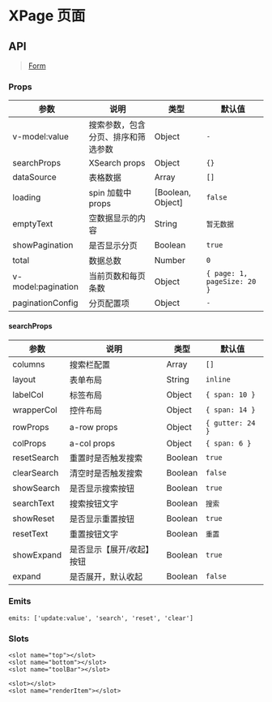 # XPage 页面

## API

> [Form](https://www.antdv.com/components/form-cn)

### Props

| 参数 | 说明 | 类型 | 默认值 |
| --- | --- | --- | --- |
| v-model:value | 搜索参数，包含分页、排序和筛选参数 | Object | `-` |
| searchProps | XSearch props | Object | `{}` |
| dataSource | 表格数据 | Array | `[]` |
| loading | spin 加载中 props | [Boolean, Object] | `false` |
| emptyText | 空数据显示的内容 | String | `暂无数据` |
| showPagination | 是否显示分页 | Boolean | `true` |
| total | 数据总数 | Number | `0` |
| v-model:pagination | 当前页数和每页条数 | Object | `{ page: 1, pageSize: 20 }` |
| paginationConfig | 分页配置项 | Object | `-` |

#### searchProps

| 参数 | 说明 | 类型 | 默认值 |
| --- | --- | --- | --- |
| columns | 搜索栏配置 | Array | `[]` |
| layout | 表单布局 | String | `inline` |
| labelCol | 标签布局 | Object | `{ span: 10 }` |
| wrapperCol | 控件布局 | Object | `{ span: 14 }` |
| rowProps |a-row props | Object | `{ gutter: 24 }` |
| colProps | a-col props | Object | `{ span: 6 }` |
| resetSearch | 重置时是否触发搜索 | Boolean | `true` |
| clearSearch | 清空时是否触发搜索 | Boolean | `false` |
| showSearch | 是否显示搜索按钮 | Boolean | `true` |
| searchText | 搜索按钮文字 | Boolean | `搜索` |
| showReset | 是否显示重置按钮 | Boolean | `true` |
| resetText | 重置按钮文字 | Boolean | `重置` |
| showExpand | 是否显示【展开/收起】按钮 | Boolean | `true` |
| expand | 是否展开，默认收起 | Boolean | `false` |

### Emits

```vue
emits: ['update:value', 'search', 'reset', 'clear']
```

### Slots

```vue
<slot name="top"></slot>
<slot name="bottom"></slot>
<slot name="toolBar"></slot>

<slot></slot>
<slot name="renderItem"></slot>
```
